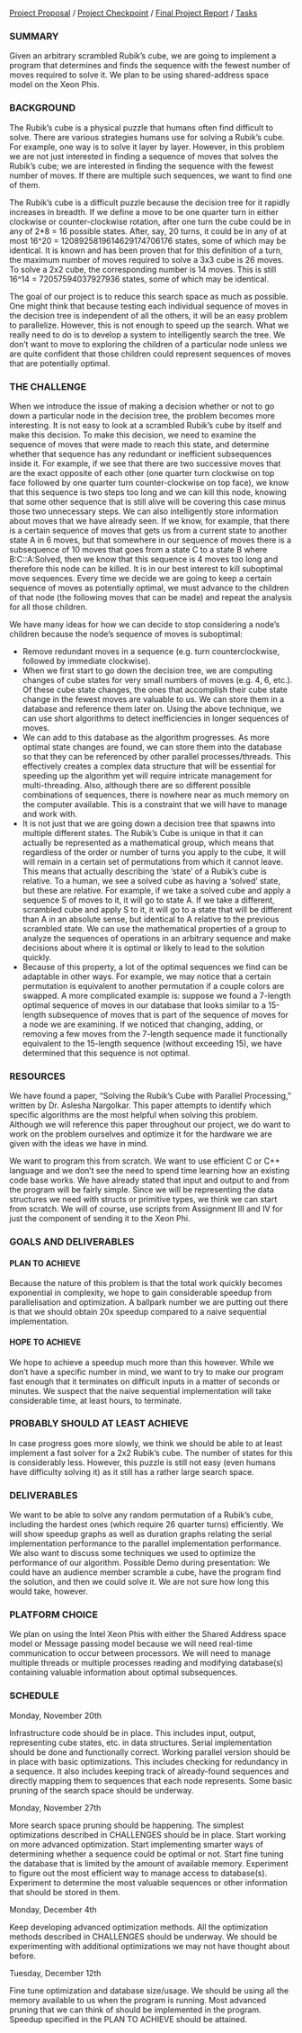 [Project Proposal](index.md) / [Project Checkpoint](project_checkpoint.md) / [Final Project Report](final_project_report.md) / [Tasks](tasks.md)

### SUMMARY

Given an arbitrary scrambled Rubik’s cube, we are going to implement a program that determines and finds the sequence with the fewest number of moves required to solve it. We plan to be using shared-address space model on the Xeon Phis. 

### BACKGROUND

The Rubik’s cube is a physical puzzle that humans often find difficult to solve. There are various strategies humans use for solving a Rubik’s cube. For example, one way is to solve it layer by layer. However, in this problem we are not just interested in finding a sequence of moves that solves the Rubik’s cube; we are interested in finding the sequence with the fewest number of moves. If there are multiple such sequences, we want to find one of them.

The Rubik’s cube is a difficult puzzle because the decision tree for it rapidly increases in breadth. If we define a move to be one quarter turn in either clockwise or counter-clockwise rotation, after one turn the cube could be in any of 2*8 = 16 possible states. After, say, 20 turns, it could be in any of at most 16^20 = 1208925819614629174706176 states, some of which may be identical. It is known and has been proven that for this definition of a turn, the maximum number of moves required to solve a 3x3 cube is 26 moves. To solve a 2x2 cube, the corresponding number is 14 moves. This is still 16^14 = 72057594037927936 states, some of which may be identical. 

The goal of our project is to reduce this search space as much as possible. One might think that because testing each individual sequence of moves in the decision tree is independent of all the others, it will be an easy problem to parallelize. However, this is not enough to speed up the search. What we really need to do is to develop a system to intelligently search the tree. We don’t want to move to exploring the children of a particular node unless we are quite confident that those children could represent sequences of moves that are potentially optimal. 

### THE CHALLENGE

When we introduce the issue of making a decision whether or not to go down a particular node in the decision tree, the problem becomes more interesting. It is not easy to look at a scrambled Rubik’s cube by itself and make this decision. To make this decision, we need to examine the sequence of moves that were made to reach this state, and determine whether that sequence has any redundant or inefficient subsequences inside it. For example, if we see that there are two successive moves that are the exact opposite of each other (one quarter turn clockwise on top face followed by one quarter turn counter-clockwise on top face), we know that this sequence is two steps too long and we can kill this node, knowing that some other sequence that is still alive will be covering this case minus those two unnecessary steps. We can also intelligently store information about moves that we have already seen. If we know, for example, that there is a certain sequence of moves that gets us from a current state to another state A in 6 moves, but that somewhere in our sequence of moves there is a subsequence of 10 moves that goes from a state C to a state B where B:C::A:Solved, then we know that this sequence is 4 moves too long and therefore this node can be killed. It is in our best interest to kill suboptimal move sequences.  Every time we decide we are going to keep a certain sequence of moves as potentially optimal, we must advance to the children of that node (the following moves that can be made) and repeat the analysis for all those children. 

We have many ideas for how we can decide to stop considering a node’s children because the node’s sequence of moves is suboptimal: 

- Remove redundant moves in a sequence (e.g. turn counterclockwise, followed by immediate clockwise). 
- When we first start to go down the decision tree, we are computing changes of cube states for very small numbers of moves (e.g. 4, 6, etc.). Of these cube state changes, the ones that accomplish their cube state change in the fewest moves are valuable to us. We can store them in a database and reference them later on. Using the above technique, we can use short algorithms to detect inefficiencies in longer sequences of moves. 
- We can add to this database as the algorithm progresses. As more optimal state changes are found, we can store them into the database so that they can be referenced by other parallel processes/threads. This effectively creates a complex data structure that will be essential for speeding up the algorithm yet will require intricate management for multi-threading. Also, although there are so different possible combinations of sequences, there is nowhere near as much memory on the computer available. This is a constraint that we will have to manage and work with. 
- It is not just that we are going down a decision tree that spawns into multiple different states. The Rubik’s Cube is unique in that it can actually be represented as a mathematical group, which means that regardless of the order or number of turns you apply to the cube, it will will remain in a certain set of permutations from which it cannot leave. This means that actually describing the ‘state’ of a Rubik’s cube is relative. To a human, we see a solved cube as having a ‘solved’ state, but these are relative. For example, if we take a solved cube and apply a sequence S of moves to it, it will go to state A. If we take a different, scrambled cube and apply S to it, it will go to a state that will be different than A in an absolute sense, but identical to A relative to the previous scrambled state. We can use the mathematical properties of a group to analyze the sequences of operations in an arbitrary sequence and make decisions about where it is optimal or likely to lead to the solution quickly. 
- Because of this property, a lot of the optimal sequences we find can be adaptable in other ways. For example, we may notice that a certain permutation is equivalent to another permutation if a couple colors are swapped. A more complicated example is: suppose we found a 7-length optimal sequence of moves in our database that looks similar to a 15-length subsequence of moves that is part of the sequence of moves for a node we are examining. If we noticed that changing, adding, or removing a few moves from the 7-length sequence made it functionally equivalent to the 15-length sequence (without exceeding 15), we have determined that this sequence is not optimal.
  
### RESOURCES

We have found a paper, “Solving the Rubik’s Cube with Parallel Processing,” written by Dr. Aslesha Nargolkar. This paper attempts to identify which specific algorithms are the most helpful when solving this problem. Although we will reference this paper throughout our project, we do want to work on the problem ourselves and optimize it for the hardware we are given with the ideas we have in mind. 

We want to program this from scratch. We want to use efficient C or C++ language and we don’t see the need to spend time learning how an existing code base works. We have already stated that input and output to and from the program will be fairly simple. Since we will be representing the data structures we need with structs or primitive types, we think we can start from scratch. We will of course, use scripts from Assignment III and IV for just the component of sending it to the Xeon Phi. 

### GOALS AND DELIVERABLES
#### PLAN TO ACHIEVE 

Because the nature of this problem is that the total work quickly becomes exponential in complexity, we hope to gain considerable speedup from parallelisation and optimization. 	A ballpark number we are putting out there is that we should obtain 20x speedup compared to a naive sequential implementation.

#### HOPE TO ACHIEVE

We hope to achieve a speedup much more than this however. While we don’t have a specific number in mind, we want to try to make our program fast enough that it terminates on difficult inputs in a matter of seconds or minutes. We suspect that the naive sequential implementation will take considerable time, at least hours, to terminate.

### PROBABLY SHOULD AT LEAST ACHIEVE

In case progress goes more slowly, we think we should be able to at least implement a fast solver for a 2x2 Rubik’s cube. The number of states for this is considerably less. However, this puzzle is still not easy (even humans have difficulty solving it) as it still has a rather large search space.

### DELIVERABLES

We want to be able to solve any random permutation of a Rubik’s cube, including the hardest ones (which require 26 quarter turns) efficiently. We will show speedup graphs as well as duration graphs relating the serial implementation performance to the parallel implementation performance. We also want to discuss some techniques we used to optimize the performance of our algorithm. Possible Demo during presentation: We could have an audience member scramble a cube, have the program find the solution, and then we could solve it. We are not sure how long this would take, however.

### PLATFORM CHOICE

We plan on using the Intel Xeon Phis with either the Shared Address space model or Message passing model because we will need real-time communication to occur between processors. We will need to manage multiple threads or multiple processes reading and modifying database(s) containing valuable information about optimal subsequences.

### SCHEDULE 

Monday, November 20th

Infrastructure code should be in place. This includes input, output, representing cube states, etc. in data structures. 
Serial implementation should be done and functionally correct.
Working parallel version should be in place with basic optimizations. This includes checking for redundancy in a sequence. It also includes keeping track of already-found sequences and directly mapping them to sequences that each node represents. Some basic pruning of the search space should be underway. 

Monday, November 27th

More search space pruning should be happening. The simplest optimizations described in CHALLENGES should be in place. 
Start working on more advanced optimization. Start implementing smarter ways of determining whether a sequence could be optimal or not. 
Start fine tuning the database that is limited by the amount of available memory. Experiment to figure out the most efficient way to manage access to database(s). Experiment to determine the most valuable sequences or other information that should be stored in them. 

Monday, December 4th

Keep developing advanced optimization methods. All the optimization methods described in CHALLENGES should be underway.
We should be experimenting with additional optimizations we may not have thought about before. 

Tuesday, December 12th

Fine tune optimization and database size/usage. We should be using all the memory available to us when the program is running. 
Most advanced pruning that we can think of should be implemented in the program. 
Speedup specified in the PLAN TO ACHIEVE should be attained.

